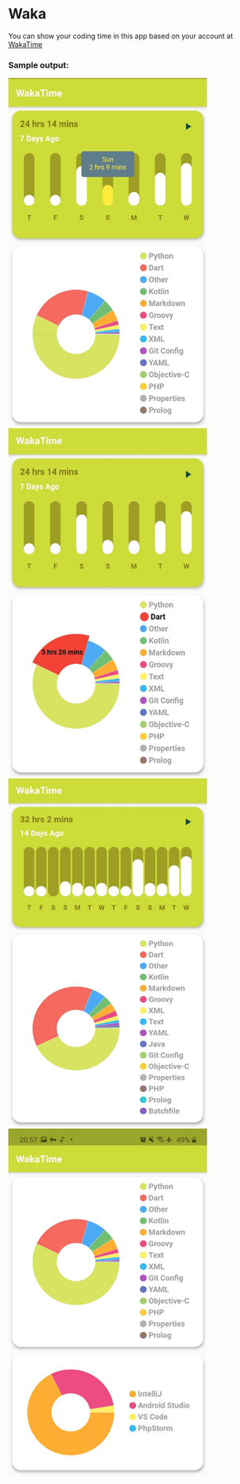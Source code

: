# Waka

You can show your coding time in this app based on your account at [WakaTime](https://wakatime.com)

### Sample output:

<img src="pic1.jpg" width="400" height="700"/>  <img src="pic2.jpg" width="400" height="700"/>
<img src="pic3.jpg" width="400" height="700"/>  <img src="pic4.jpg" width="400" height="700"/>

